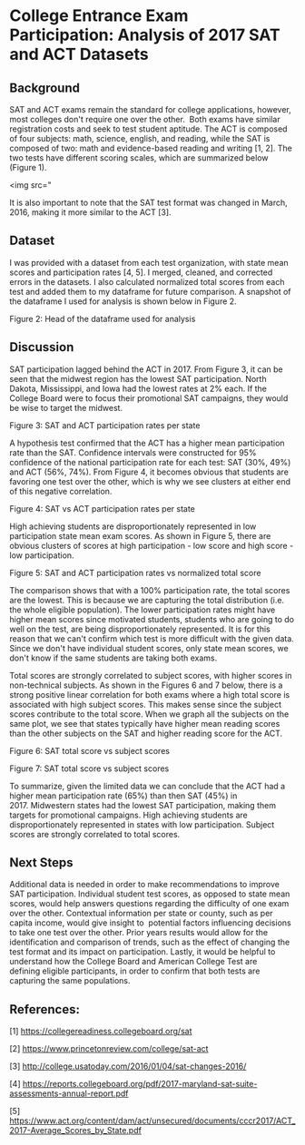# College Entrance Exam Participation: Analysis of 2017 SAT and ACT Datasets

## Background

SAT and ACT exams remain the standard for college applications, however, most colleges don't require one over the other.  Both exams have similar registration costs and seek to test student aptitude. The ACT is composed of four subjects: math, science, english, and reading, while the SAT is composed of two: math and evidence-based reading and writing [1, 2]. The two tests have different scoring scales, which are summarized below (Figure 1).

<img src="

It is also important to note that the SAT test format was changed in March, 2016, making it more similar to the ACT [3].

## Dataset

I was provided with a dataset from each test organization, with state mean scores and participation rates [4, 5]. I merged, cleaned, and corrected errors in the datasets. I also calculated normalized total scores from each test and added them to my dataframe for future comparison. A snapshot of the dataframe I used for analysis is shown below in Figure 2.



Figure 2: Head of the dataframe used for analysis 

## Discussion 

SAT participation lagged behind the ACT in 2017. From Figure 3, it can be seen that the midwest region has the lowest SAT participation. North Dakota, Mississippi, and Iowa had the lowest rates at 2% each. If the College Board were to focus their promotional SAT campaigns, they would be wise to target the midwest.


Figure 3: SAT and ACT participation rates per state

A hypothesis test confirmed that the ACT has a higher mean participation rate than the SAT. Confidence intervals were constructed for 95% confidence of the national participation rate for each test: SAT (30%, 49%) and ACT (56%, 74%). From Figure 4, it becomes obvious that students are favoring one test over the other, which is why we see clusters at either end of this negative correlation.



Figure 4: SAT vs ACT participation rates per state

High achieving students are disproportionately represented in low participation state mean exam scores. As shown in Figure 5, there are obvious clusters of scores at high participation - low score and high score - low participation.



Figure 5: SAT and ACT participation rates vs normalized total score

The comparison shows that with a 100% participation rate, the total scores are the lowest. This is because we are capturing the total distribution (i.e. the whole eligible population). The lower participation rates might have higher mean scores since motivated students, students who are going to do well on the test, are being disproportionately represented. It is for this reason that we can't confirm which test is more difficult with the given data. Since we don't have individual student scores, only state mean scores, we don't know if the same students are taking both exams.

Total scores are strongly correlated to subject scores, with higher scores in non-technical subjects. As shown in the Figures 6 and 7 below, there is a strong positive linear correlation for both exams where a high total score is associated with high subject scores. This makes sense since the subject scores contribute to the total score. When we graph all the subjects on the same plot, we see that states typically have higher mean reading scores than the other subjects on the SAT and higher reading score for the ACT.

Figure 6: SAT total score vs subject scores



Figure 7: SAT total score vs subject scores

To summarize, given the limited data we can conclude that the ACT had a higher mean participation rate (65%) than then SAT (45%) in 2017. Midwestern states had the lowest SAT participation, making them targets for promotional campaigns. High achieving students are disproportionately represented in states with low participation. Subject scores are strongly correlated to total scores. 

## Next Steps

Additional data is needed in order to make recommendations to improve SAT participation. Individual student test scores, as opposed to state mean scores, would help answers questions regarding the difficulty of one exam over the other. Contextual information per state or county, such as per capita income, would give insight to  potential factors influencing decisions to take one test over the other. Prior years results would allow for the identification and comparison of trends, such as the effect of changing the test format and its impact on participation. Lastly, it would be helpful to understand how the College Board and American College Test are defining eligible participants, in order to confirm that both tests are capturing the same populations.

## References: 

[1] https://collegereadiness.collegeboard.org/sat

[2] https://www.princetonreview.com/college/sat-act

[3] http://college.usatoday.com/2016/01/04/sat-changes-2016/

[4] https://reports.collegeboard.org/pdf/2017-maryland-sat-suite-assessments-annual-report.pdf

[5] https://www.act.org/content/dam/act/unsecured/documents/cccr2017/ACT_2017-Average_Scores_by_State.pdf

